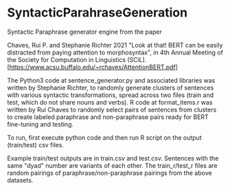 # SyntacticParahraseGeneration

Syntactic Paraphrase generator engine from the paper

Chaves, Rui P. and Stephanie Richter 2021 "Look at that! BERT can be easily distracted from paying attention to morphosyntax", in 4th Annual Meeting of the Society for Computation in Linguistics (SCiL).
[https://www.acsu.buffalo.edu/~rchaves/AttentionBERT.pdf]

The Python3 code at sentence_generator.py and associated libraries was written by Stephanie Richter, to randomly generate clusters of sentences with various syntactic transformations, spread across two files (train and test, which do not share nouns and verbs). R code at format_items.r was written by Rui Chaves to randomly select pairs of sentences from clusters to create labeled paraphrase and non-paraphrase pairs ready for BERT fine-tuning and testing.

To run, first execute python code and then run R script on the output (train/test) csv files.

Example train/test outputs are in train.csv and test.csv. Sentences with the same "dyad" number are variants of each other. 
The train_r/test_r files are random pairings of paraphrase/non-paraphrase pairings from the above datasets.

